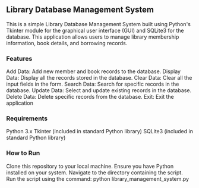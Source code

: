 ## Library Database Management System
This is a simple Library Database Management System built using Python's Tkinter module for the graphical user interface (GUI) and SQLite3 for the database. This application allows users to manage library membership information, book details, and borrowing records.

### Features
Add Data: Add new member and book records to the database.
Display Data: Display all the records stored in the database.
Clear Data: Clear all the input fields in the form.
Search Data: Search for specific records in the database.
Update Data: Select and update existing records in the database.
Delete Data: Delete specific records from the database.
Exit: Exit the application

### Requirements
Python 3.x
Tkinter (included in standard Python library)
SQLite3 (included in standard Python library)

### How to Run
Clone this repository to your local machine.
Ensure you have Python installed on your system.
Navigate to the directory containing the script.
Run the script using the command:
python library_management_system.py
